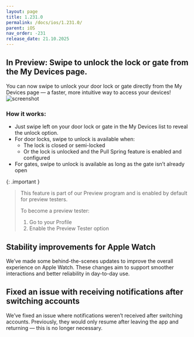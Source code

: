 ```yaml
---
layout: page
title: 1.231.0
permalink: /docs/ios/1.231.0/
parent: iOS
nav_order: -231
release_date: 21.10.2025
---
```


## In Preview: Swipe to unlock the lock or gate from the My Devices page.
You can now swipe to unlock your door lock or gate directly from the My Devices page — a faster, more intuitive way to access your devices!
![screenshot](/tedee-release-notes/docs/ios/assets/1.231.0-swipe-to-unlock.png)

### How it works:
- Just swipe left on your door lock or gate in the My Devices list to reveal the unlock option.
- For door locks, swipe to unlock is available when:
  - The lock is closed or semi-locked
  - Or the lock is unlocked and the Pull Spring feature is enabled and configured
- For gates, swipe to unlock is available as long as the gate isn’t already open

{: .important }
> This feature is part of our Preview program and is enabled by default for preview testers.
>
> To become a preview tester:
>
> 1. Go to your Profile
> 2. Enable the Preview Tester option

## Stability improvements for Apple Watch
We’ve made some behind-the-scenes updates to improve the overall experience on Apple Watch. These changes aim to support smoother interactions and better reliability in day-to-day use.

## Fixed an issue with receiving notifications after switching accounts
We’ve fixed an issue where notifications weren’t received after switching accounts. Previously, they would only resume after leaving the app and returning — this is no longer necessary.